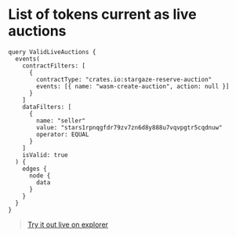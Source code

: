 # List of tokens current as live auctions

```
query ValidLiveAuctions {
  events(
    contractFilters: [
      {
        contractType: "crates.io:stargaze-reserve-auction"
        events: [{ name: "wasm-create-auction", action: null }]
      }
    ]
    dataFilters: [
      {
        name: "seller"
        value: "stars1rpnqgfdr79zv7zn6d8y888u7vqvpgtr5cqdnuw"
        operator: EQUAL
      }
    ]
    isValid: true
  ) {
    edges {
      node {
        data
      }
    }
  }
}
```

> [Try it out live on explorer](https://studio.apollographql.com/sandbox/explorer?endpoint=https%3A%2F%2Fconstellations-api.testnet.stargaze-apis.com%2Fgraphql&explorerURLState=N4IgJg9gxgrgtgUwHYBcQC4QEcYIE4CeABAKIBuyKAzkcADpJFEIWpUAUDTTUEqeAQygoAYgEsANinxV0RANpduTeo2Xde-ISgAqBAA4I5dEFEHSqAOjER0VFALwBzAQC8EAWjwIq%2BCh4EYYRskEyV1ZlZqOXlgIiQBRGMQAHcBKjgPMwQBaQCglBCTABoibRC5JBgJCSIAXwBdcO465qa1JjBcgXEpGRjmlUHuBKSiE18a-DCO9TIBCVxk%2B0cqAEY8fSQsJwAzMDwAdgBOVzJD1yQANjAADgJbx5hDsiwyfScUPABWKCwwKopGYRJgQQzmCB4OQkACKAFUAIIAGWGrVm7WUYioADUFmIwHIvrglABKWjNBBgJw%2BcmzJhICBgBC0kFELoOVHNNFMNF1EDFEDzPBiAQAIwkPgwIFUfLqQA)
